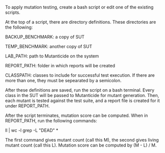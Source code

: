 To apply mutation testing, create a bash script or edit one of the existing scripts.

At the top of a script, there are directory definitions. These directories are the following:

BACKUP_BENCHMARK: a copy of SUT

TEMP_BENCHMARK: another copy of SUT

LAB_PATH: path to Mutanticide on the system

REPORT_PATH: folder in which reports will be created

CLASSPATH: classes to include for successful test execution. If there are more than one, they must be sepearated by a semicolon.

After these definitions are saved, run the script on a bash terminal. Every class in the SUT will be passed to Mutanticide for mutant generation. Then, each mutant is tested against the test suite, and a report file is created for it under REPORT_PATH.

After the script terminates, mutation score can be computed. When in REPORT_PATH, run the following commands:

ll | wc -l
grep -L "DEAD" *

The first command gives mutant count (call this M), the second gives living mutant count (call this L). Mutation score can be computed by (M - L) / M.
